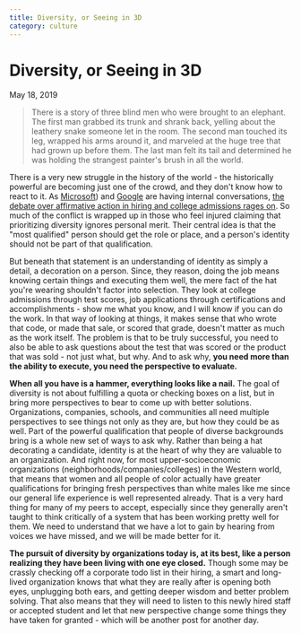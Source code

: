```yaml
---
title: Diversity, or Seeing in 3D
category: culture
---
```

# Diversity, or Seeing in 3D

May 18, 2019

> There is a story of three blind men who were brought to an elephant. The first man grabbed its trunk and shrank back, yelling about the leathery snake someone let in the room. The second man touched its leg, wrapped his arms around it, and marveled at the huge tree that had grown up before them. The last man felt its tail and determined he was holding the strangest painter's brush in all the world.

There is a very new struggle in the history of the world - the historically powerful are becoming just one of the crowd, and they don't know how to react to it. As [Microsoft](https://qz.com/1598345/microsoft-staff-are-openly-questioning-the-value-of-diversity/)) and [Google](https://motherboard.vice.com/en_us/article/evzjww/here-are-the-citations-for-the-anti-diversity-manifesto-circulating-at-google) are having internal conversations, [the debate over affirmative action in hiring and college admissions rages on](https://www.pri.org/stories/2019-03-13/decision-nears-harvard-affirmative-action-case-another-legal-fight-brews). So much of the conflict is wrapped up in those who feel injured claiming that prioritizing diversity ignores personal merit. Their central idea is that the "most qualified" person should get the role or place, and a person's identity should not be part of that qualification.

But beneath that statement is an understanding of identity as simply a detail, a decoration on a person. Since, they reason, doing the job means knowing certain things and executing them well, the mere fact of the hat you're wearing shouldn't factor into selection. They look at college admissions through test scores, job applications through certifications and accomplishments - show me what you know, and I will know if you can do the work. In that way of looking at things, it makes sense that who wrote that code, or made that sale, or scored that grade, doesn't matter as much as the work itself. The problem is that to be truly successful, you need to also be able to ask questions about the test that was scored or the product that was sold - not just what, but why. And to ask why, **you need more than the ability to execute, you need the perspective to evaluate.**

**When all you have is a hammer, everything looks like a nail.** The goal of diversity is not about fulfilling a quota or checking boxes on a list, but in bring more perspectives to bear to come up with better solutions. Organizations, companies, schools, and communities all need multiple perspectives to see things not only as they are, but how they could be as well. Part of the powerful qualification that people of diverse backgrounds bring is a whole new set of ways to ask why. Rather than being a hat decorating a candidate, identity is at the heart of why they are valuable to an organization. And right now, for most upper-socioeconomic organizations (neighborhoods/companies/colleges) in the Western world, that means that women and all people of color actually have greater qualifications for bringing fresh perspectives than white males like me since our general life experience is well represented already. That is a very hard thing for many of my peers to accept, especially since they generally aren't taught to think critically of a system that has been working pretty well for them. We need to understand that we have a lot to gain by hearing from voices we have missed, and we will be made better for it.

**The pursuit of diversity by organizations today is, at its best, like a person realizing they have been living with one eye closed.** Though some may be crassly checking off a corporate todo list in their hiring, a smart and long-lived organization knows that what they are really after is opening both eyes, unplugging both ears, and getting deeper wisdom and better problem solving. That also means that they will need to listen to this newly hired staff or accepted student and let that new perspective change some things they have taken for granted - which will be another post for another day.
